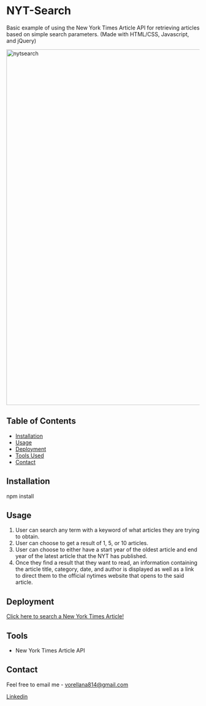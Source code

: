 # NYT-Search

Basic example of using the New York Times Article API for retrieving articles based on simple search parameters. (Made with HTML/CSS, Javascript, and jQuery)

<img width="927" alt="nytsearch" src="https://user-images.githubusercontent.com/67250231/116409794-2e974a80-a802-11eb-8f11-a342e088ef2a.png">

## Table of Contents
* [Installation](#installation)
* [Usage](#usage)
* [Deployment](#deployment)
* [Tools Used](#tools)
* [Contact](#contact)

## Installation

npm install

## Usage 

1. User can search any term with a keyword of what articles they are trying to obtain.
2. User can choose to get a result of 1, 5, or 10 articles.
3. User can choose to either have a start year of the oldest article and end year of the latest article that the NYT has published.
4. Once they find a result that they want to read, an information containing the article title, category, date, and author is displayed as well as a link to direct them to the official nytimes website that opens to the said article.

## Deployment

[Click here to search a New York Times Article!](https://vaneo0814.github.io/NYT-Search/)

## Tools 

* New York Times Article API

## Contact

Feel free to email me - vorellana814@gmail.com

[Linkedin](https://www.linkedin.com/in/vanessa-orellana-36769986/)
